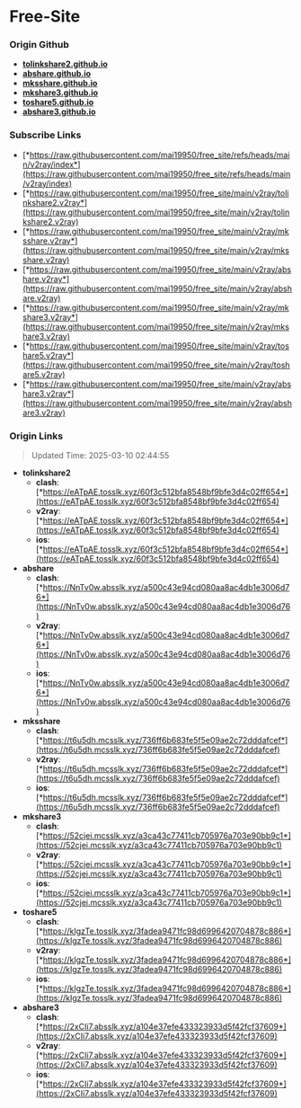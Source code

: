 # Free-Site

### Origin Github

- [**tolinkshare2.github.io**](https://github.com/tolinkshare2/tolinkshare2.github.io)
- [**abshare.github.io**](https://github.com/abshare/abshare.github.io)
- [**mksshare.github.io**](https://github.com/mksshare/mksshare.github.io)
- [**mkshare3.github.io**](https://github.com/mkshare3/mkshare3.github.io)
- [**toshare5.github.io**](https://github.com/toshare5/toshare5.github.io)
- [**abshare3.github.io**](https://github.com/abshare3/abshare3.github.io)

### Subscribe Links

- [*https://raw.githubusercontent.com/mai19950/free_site/refs/heads/main/v2ray/index*](https://raw.githubusercontent.com/mai19950/free_site/refs/heads/main/v2ray/index)
- [*https://raw.githubusercontent.com/mai19950/free_site/main/v2ray/tolinkshare2.v2ray*](https://raw.githubusercontent.com/mai19950/free_site/main/v2ray/tolinkshare2.v2ray)
- [*https://raw.githubusercontent.com/mai19950/free_site/main/v2ray/mksshare.v2ray*](https://raw.githubusercontent.com/mai19950/free_site/main/v2ray/mksshare.v2ray)
- [*https://raw.githubusercontent.com/mai19950/free_site/main/v2ray/abshare.v2ray*](https://raw.githubusercontent.com/mai19950/free_site/main/v2ray/abshare.v2ray)
- [*https://raw.githubusercontent.com/mai19950/free_site/main/v2ray/mkshare3.v2ray*](https://raw.githubusercontent.com/mai19950/free_site/main/v2ray/mkshare3.v2ray)
- [*https://raw.githubusercontent.com/mai19950/free_site/main/v2ray/toshare5.v2ray*](https://raw.githubusercontent.com/mai19950/free_site/main/v2ray/toshare5.v2ray)
- [*https://raw.githubusercontent.com/mai19950/free_site/main/v2ray/abshare3.v2ray*](https://raw.githubusercontent.com/mai19950/free_site/main/v2ray/abshare3.v2ray)

### Origin Links

> Updated Time: 2025-03-10 02:44:55

- **tolinkshare2**
  - **clash**: [*https://eATpAE.tosslk.xyz/60f3c512bfa8548bf9bfe3d4c02ff654*](https://eATpAE.tosslk.xyz/60f3c512bfa8548bf9bfe3d4c02ff654)
  - **v2ray**: [*https://eATpAE.tosslk.xyz/60f3c512bfa8548bf9bfe3d4c02ff654*](https://eATpAE.tosslk.xyz/60f3c512bfa8548bf9bfe3d4c02ff654)
  - **ios**: [*https://eATpAE.tosslk.xyz/60f3c512bfa8548bf9bfe3d4c02ff654*](https://eATpAE.tosslk.xyz/60f3c512bfa8548bf9bfe3d4c02ff654)
- **abshare**
  - **clash**: [*https://NnTv0w.absslk.xyz/a500c43e94cd080aa8ac4db1e3006d76*](https://NnTv0w.absslk.xyz/a500c43e94cd080aa8ac4db1e3006d76)
  - **v2ray**: [*https://NnTv0w.absslk.xyz/a500c43e94cd080aa8ac4db1e3006d76*](https://NnTv0w.absslk.xyz/a500c43e94cd080aa8ac4db1e3006d76)
  - **ios**: [*https://NnTv0w.absslk.xyz/a500c43e94cd080aa8ac4db1e3006d76*](https://NnTv0w.absslk.xyz/a500c43e94cd080aa8ac4db1e3006d76)
- **mksshare**
  - **clash**: [*https://t6u5dh.mcsslk.xyz/736ff6b683fe5f5e09ae2c72dddafcef*](https://t6u5dh.mcsslk.xyz/736ff6b683fe5f5e09ae2c72dddafcef)
  - **v2ray**: [*https://t6u5dh.mcsslk.xyz/736ff6b683fe5f5e09ae2c72dddafcef*](https://t6u5dh.mcsslk.xyz/736ff6b683fe5f5e09ae2c72dddafcef)
  - **ios**: [*https://t6u5dh.mcsslk.xyz/736ff6b683fe5f5e09ae2c72dddafcef*](https://t6u5dh.mcsslk.xyz/736ff6b683fe5f5e09ae2c72dddafcef)
- **mkshare3**
  - **clash**: [*https://52cjei.mcsslk.xyz/a3ca43c77411cb705976a703e90bb9c1*](https://52cjei.mcsslk.xyz/a3ca43c77411cb705976a703e90bb9c1)
  - **v2ray**: [*https://52cjei.mcsslk.xyz/a3ca43c77411cb705976a703e90bb9c1*](https://52cjei.mcsslk.xyz/a3ca43c77411cb705976a703e90bb9c1)
  - **ios**: [*https://52cjei.mcsslk.xyz/a3ca43c77411cb705976a703e90bb9c1*](https://52cjei.mcsslk.xyz/a3ca43c77411cb705976a703e90bb9c1)
- **toshare5**
  - **clash**: [*https://kIgzTe.tosslk.xyz/3fadea9471fc98d6996420704878c886*](https://kIgzTe.tosslk.xyz/3fadea9471fc98d6996420704878c886)
  - **v2ray**: [*https://kIgzTe.tosslk.xyz/3fadea9471fc98d6996420704878c886*](https://kIgzTe.tosslk.xyz/3fadea9471fc98d6996420704878c886)
  - **ios**: [*https://kIgzTe.tosslk.xyz/3fadea9471fc98d6996420704878c886*](https://kIgzTe.tosslk.xyz/3fadea9471fc98d6996420704878c886)
- **abshare3**
  - **clash**: [*https://2xCIi7.absslk.xyz/a104e37efe433323933d5f42fcf37609*](https://2xCIi7.absslk.xyz/a104e37efe433323933d5f42fcf37609)
  - **v2ray**: [*https://2xCIi7.absslk.xyz/a104e37efe433323933d5f42fcf37609*](https://2xCIi7.absslk.xyz/a104e37efe433323933d5f42fcf37609)
  - **ios**: [*https://2xCIi7.absslk.xyz/a104e37efe433323933d5f42fcf37609*](https://2xCIi7.absslk.xyz/a104e37efe433323933d5f42fcf37609)
